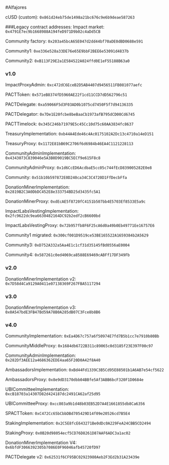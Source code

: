 #Alfajores

cUSD (custom): `0x861d24eb75de1498a21bc676c9e6b9deae587263`

###Legacy contract addresses:
Impact market: `0x4791E7ec9b1668988A194feD971D9b02c4aDd5CB`

Community factory: `0x203a45bcA65E047d2dd44bf70aDE0dBD0688e591`

Community1: `0xe336e528a33DE76e65E9bbF2BEE6e53091d4837b`

Community2: `0xB113F29E2a1E584522A024ffd0E1eF55188B63a0`


### v1.0

ImpactProxyAdmin: `0xc472dC6EceB2D5AB4407d9456511FB081077aefc`

PACTToken: `0x571eB8374fD5960AE22f1cd11CCD7dD562796c51`

PACTDelegate: `0xa59066F5d3F03AD0b1075cd7450F5f7d94136335`

PACTDelegator: `0x7De1E20fcbe8beBaaCb1973afB795dCD00Cd6745`

PACTTimelock: `0x345C246b71979E5c45Cc10d75c60AA3834fc8637`

TreasuryImplementation: `0xb44A4Ede46c4Ac0175102A2Dc13c4710a14eD151`

TreasuryProxy: `0x1172E81bB69C2706f6d6984b46EA4C1121228113`

CommunityAdminImplementation: `0x4343073C839046e5A3B0D9019BC5ECf9e615F8c8`

CommunityAdminProxy: `0x1d6CcED6AcdbaE5cc05c744fEcD839005282E0e8`

Community: `0x51b10b597872E0D240ca34C3C4720D1FfDecbFfa`

DonationMinerImplementation: `0x2819B2C3A0DbDC452E8e333754BD25d3435fc5A1`

DonationMinerProxy: `0xdEcAE5f8720fC4151b507bb4E5703Ef8533E5a9c`

ImpactLabsVestingImplementation: `0x2fc9622dc9ea6630482164DC92b2edf2cB6600bd`

ImpactLabsVestingProxy: `0x72b957fb8F6F25cA6d0a49b0Eb49771Ee16757E6`


Community1 migrated: `0x300cf001D9519ce53BE165522A1659384b2A5629`

Community3: `0xD752A332a5Aa4E1c1cf31d35145fBd0556aE0004`

Community4: `0x587261c0ed4069ca8588E69469cABFf17DF349Fb`



### v2.0
DonationMinerImplementation v2: `0x7D58d4Ca9129A0411e07138369F267FBA5117294`

### v3.0
DonationMinerImplementation v3: `0x0A547bdE3FB47Bd59A78B0A285dB07C3Fce8b8B6`


### v4.0
CommunityImplementation: `0xEa4D67c757a6f50974E7fd7B5b1cc7e7910b80Bb`

CommunityMiddleProxy: `0x1684db6722B311c89065c0d3185f23E397F00c97`

CommunityAdminImplementation: `0x282Df3AEE12a4686362EDE4aa65F20D0A42f8A40`

AmbassadorsImplementation: `0xBd44Fd1339C3B5Cd95E88501b1A6AB7e54cf5622`

AmbassadorsProxy: `0x8e9dD3170dbb04BBfe5Af3ABB6bcF320F1D0684e`

UBICommitteeImplementation: `0xcB18703a14307D82d424187dc2491CA62af25d95`

UBICommitteeProxy: `0xcc803a9b1d48b03EB52D7A4E1661855db8Ca6356`

SPACTToken: `0xC472Cc65bCbbDBd705429D14f09e20526cd7B5E4`

StakingImplementation: `0x2C5E8fcE643271Be0dDc0A229FeA24CBB5CD2494`

StakingProxy: `0x0B20d98054ecf5CD76D8261D87AAF6ADC3a1ac02`

DonationMinerImplementation V4: `0x6bfdF3066392305b7086E0F96046afb45720fD97`

PACTDelegate v2: `0x62531f6CF95BC02923980Aeb2F3Ed2b31A23439e`







